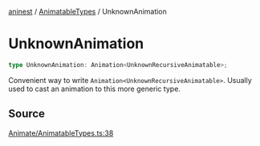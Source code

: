 [aninest](../../index.md) / [AnimatableTypes](../index.md) / UnknownAnimation

# UnknownAnimation

```ts
type UnknownAnimation: Animation<UnknownRecursiveAnimatable>;
```

Convenient way to write `Animation<UnknownRecursiveAnimatable>`.
Usually used to cast an animation to this more generic type.

## Source

[Animate/AnimatableTypes.ts:38](https://github.com/zphrs/aninest/blob/f1bf3a3/src/Animate/AnimatableTypes.ts#L38)

